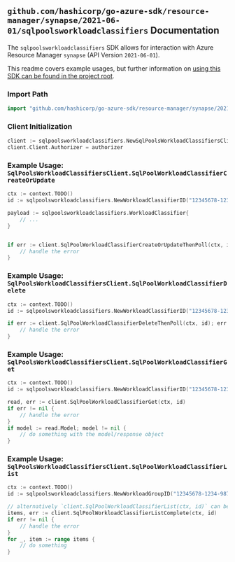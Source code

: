 
## `github.com/hashicorp/go-azure-sdk/resource-manager/synapse/2021-06-01/sqlpoolsworkloadclassifiers` Documentation

The `sqlpoolsworkloadclassifiers` SDK allows for interaction with Azure Resource Manager `synapse` (API Version `2021-06-01`).

This readme covers example usages, but further information on [using this SDK can be found in the project root](https://github.com/hashicorp/go-azure-sdk/tree/main/docs).

### Import Path

```go
import "github.com/hashicorp/go-azure-sdk/resource-manager/synapse/2021-06-01/sqlpoolsworkloadclassifiers"
```


### Client Initialization

```go
client := sqlpoolsworkloadclassifiers.NewSqlPoolsWorkloadClassifiersClientWithBaseURI("https://management.azure.com")
client.Client.Authorizer = authorizer
```


### Example Usage: `SqlPoolsWorkloadClassifiersClient.SqlPoolWorkloadClassifierCreateOrUpdate`

```go
ctx := context.TODO()
id := sqlpoolsworkloadclassifiers.NewWorkloadClassifierID("12345678-1234-9876-4563-123456789012", "example-resource-group", "workspaceName", "sqlPoolName", "workloadGroupName", "workloadClassifierName")

payload := sqlpoolsworkloadclassifiers.WorkloadClassifier{
	// ...
}


if err := client.SqlPoolWorkloadClassifierCreateOrUpdateThenPoll(ctx, id, payload); err != nil {
	// handle the error
}
```


### Example Usage: `SqlPoolsWorkloadClassifiersClient.SqlPoolWorkloadClassifierDelete`

```go
ctx := context.TODO()
id := sqlpoolsworkloadclassifiers.NewWorkloadClassifierID("12345678-1234-9876-4563-123456789012", "example-resource-group", "workspaceName", "sqlPoolName", "workloadGroupName", "workloadClassifierName")

if err := client.SqlPoolWorkloadClassifierDeleteThenPoll(ctx, id); err != nil {
	// handle the error
}
```


### Example Usage: `SqlPoolsWorkloadClassifiersClient.SqlPoolWorkloadClassifierGet`

```go
ctx := context.TODO()
id := sqlpoolsworkloadclassifiers.NewWorkloadClassifierID("12345678-1234-9876-4563-123456789012", "example-resource-group", "workspaceName", "sqlPoolName", "workloadGroupName", "workloadClassifierName")

read, err := client.SqlPoolWorkloadClassifierGet(ctx, id)
if err != nil {
	// handle the error
}
if model := read.Model; model != nil {
	// do something with the model/response object
}
```


### Example Usage: `SqlPoolsWorkloadClassifiersClient.SqlPoolWorkloadClassifierList`

```go
ctx := context.TODO()
id := sqlpoolsworkloadclassifiers.NewWorkloadGroupID("12345678-1234-9876-4563-123456789012", "example-resource-group", "workspaceName", "sqlPoolName", "workloadGroupName")

// alternatively `client.SqlPoolWorkloadClassifierList(ctx, id)` can be used to do batched pagination
items, err := client.SqlPoolWorkloadClassifierListComplete(ctx, id)
if err != nil {
	// handle the error
}
for _, item := range items {
	// do something
}
```
